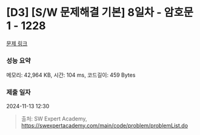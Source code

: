# [D3] [S/W 문제해결 기본] 8일차 - 암호문1 - 1228 

[문제 링크](https://swexpertacademy.com/main/code/problem/problemDetail.do?contestProbId=AV14w-rKAHACFAYD) 

### 성능 요약

메모리: 42,964 KB, 시간: 104 ms, 코드길이: 459 Bytes

### 제출 일자

2024-11-13 12:30



> 출처: SW Expert Academy, https://swexpertacademy.com/main/code/problem/problemList.do